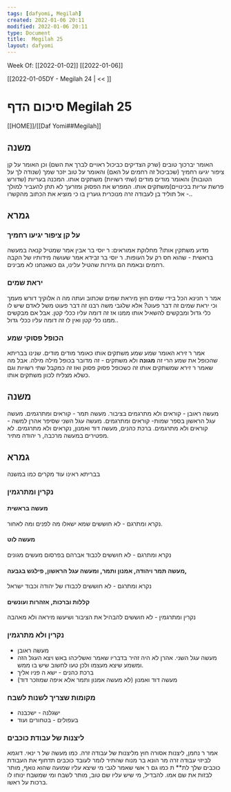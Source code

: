 ```yaml
---
tags: [dafyomi, Megilah] 
created: 2022-01-06 20:11
modified: 2022-01-06 20:11
type: Document
title:  Megilah 25
layout: dafyomi
---
```

Week Of: [[2022-01-02]]
[[2022-01-06]]

[[2022-01-05DY - Megilah 24 | << ]] 

# סיכום הדף  Megilah 25

[[HOME]]/[[Daf Yomi##Megilah]]

## משנה
האומר יברכוך טובים (שרק הצדיקים כביכול ראויים לברך את השם) וכן האומר על קן ציפור יגיעו רחמיך (שכביכול זה רחמים על האם) והאומר על טוב יזכר שמך  (שנודה לך על הטובות) והאומר מודים מודים (שתי רשויות) משתקים אותו.
המכנה בעריות (שדורש פרשת עריות בכינויים)משתקים אותו. 
המפרש את הפסוק ומזרעך לא תתן להעביר למולך - אל תוליד בן לעבודה זרה מנוכרית גוערין בו כי מוציא את הכתוב מהקשרו..
## גמרא
### על קן ציפור יגיעו רחמיך
מדוע משתקין אותו? מחלוקת אמוראים: ר יוסי בר אבין אמר שמטיל קנאה במעשה בראשית - שהוא חס רק על העופות. ר יוסי בר זבידא אמר שעושה מידותיו של הקבה רחמים ובאמת הם גזירות שהטיל עלינו, גם כשאנחנו לא מבינים.
### יראת שמים 
אמר ר חנינא הכל בידי שמים חוץ מיראת שמים שכתוב ועתה מה ה אלוקיך דורש מעמך וכי יראת שמים זה דבר פעוט? אלא שלגבי משה רבנו זה דבר פעוט משל לאדם שיש לו כלי גדול ומבקשים להשאיל אותו ממנו אז זה דומה עליו ככלי קטן. אבל אם מבקשים ממנו כלי קטן ואין לו זה דומה עליו ככלי גדול..
### הכופל פסוקי שמע
אמר ר זירא האומר שמע שמע משתקים אותו כאומר מודים מודים.
שנינו בבריתא שהכופל את שמע הרי זה **מגונה** ולא משתקים - זה מדובר בכופל מילה מילה. אבל מה שאמר ר זירא שמשתקים אותו זה כשכופל פסוק פסוק ואז זה כמקבל שתי רשויות וגם כשלא מצליח לכוון משתקים אותו.
## משנה
מעשה ראובן - קוראים ולא מתרגמים בציבור.
מעשה תמר - קוראים ומתרגמים.
מעשה עגל הראשון בספר שמות- קוראים ומתרגמים.
מעשה עגל השני שסיפר אהרן למשה - קוראים ולא מתרגמים.
ברכת כהנים, מעשה דוד ואמנון, נקראים ולא מתרגמים. 
לא מפטירים במעשה מרכבה, ר יהודה מתיר.
## גמרא
בבריתא ראינו עוד מקרים כמו במשנה
### נקרין ומתרגמין
#### מעשה בראשית
נקרא ומתרגם - לא חוששים שמא ישאלו מה לפנים ומה לאחור.
#### מעשה לוט
נקרא ומתרגם - לא חוששים לכבוד אברהם בפרסום מעשים מגונים
#### מעשה תמר ויהודה, אמנון ותמר, ומעשה עגל  הראשון, פילגש בגבעה,
נקרא ומתרגם - לא חוששים לכבודו של יהודה וכבוד ישראל
#### קללות וברכות, אזהרות ועונשים 
נקרין ומתרגמין - לא חוששים להבהיל את הציבור ושיעשו מיראה ולא מאהבה

### נקרין ולא מתרגמין
- מעשה ראובן 
- מעשה עגל השני. אהרן לא היה זהיר בדבריו שאמר ואשליכהו באש ויצא העגל הזה ומשמע שיצא מעצמו ולכן טעו לחשוב שיש בו ממש.
- ברכת כהנים  - ישא ה פניו אליך
- מעשה דוד ואמנון (לא מעשה אמנון ותמר אלא איפה שמוזכר דוד) 
### מקומות שצריך לשנות לשבח
- ישגלנה - ישכבנה
- בעפולים - בטחורים
ועוד
### ליצנות של עבודת כוכבים
אמר ר נחמן, ליצנות אסורה חוץ מליצנות של עבודה זרה. כמו מעשה של ר ינאי.
דוגמא לביזוי עבודה זרה מר הונא בר מנוח שהתיר לומר לעובד כוכבים תדחוף את העבודת כוכבים שלך לת** ת
כמו גם ר אשי שאמר לגבי מי שיצא עליו שמועה שהוא נואף, מותר לבזות את שם אמו.
להבדיל, מי שיש עליו שם טוב, מותר לשבח ומי שמשבח ינוחו לו ברכות על ראשו.

